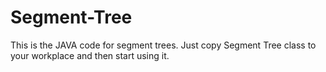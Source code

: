 # Segment-Tree
This is the JAVA code for segment trees.
Just copy Segment Tree class to your workplace and then start using it.
